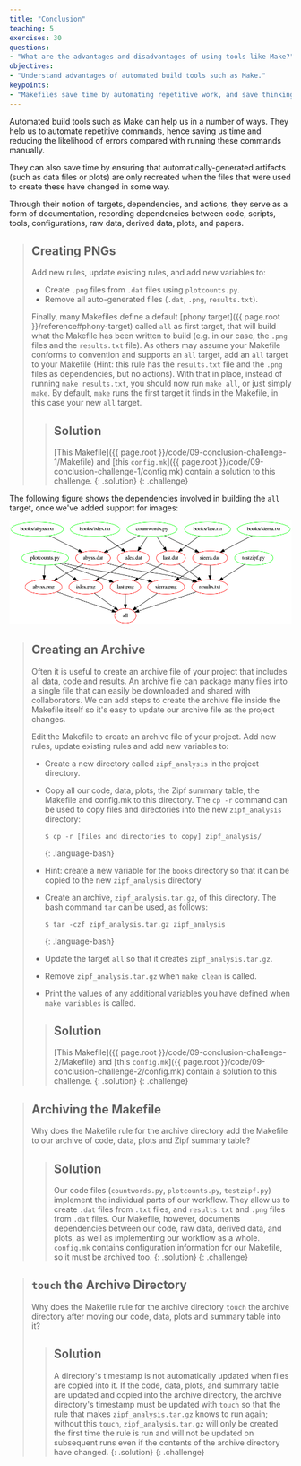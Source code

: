 ```yaml
---
title: "Conclusion"
teaching: 5
exercises: 30
questions:
- "What are the advantages and disadvantages of using tools like Make?"
objectives:
- "Understand advantages of automated build tools such as Make."
keypoints:
- "Makefiles save time by automating repetitive work, and save thinking by documenting how to reproduce results."
---
```


Automated build tools such as Make can help us in a number of
ways. They help us to automate repetitive commands, hence saving us
time and reducing the likelihood of errors compared with running
these commands manually.

They can also save time by ensuring that automatically-generated
artifacts (such as data files or plots) are only recreated when the
files that were used to create these have changed in some way.

Through their notion of targets, dependencies, and actions, they serve
as a form of documentation, recording dependencies between code,
scripts, tools, configurations, raw data, derived data, plots, and
papers.

> ## Creating PNGs
>
> Add new rules, update existing rules, and add new variables to:
>
> * Create `.png` files from `.dat` files using `plotcounts.py`.
> * Remove all auto-generated files (`.dat`, `.png`,
>   `results.txt`).
>
> Finally, many Makefiles define a default [phony
> target]({{ page.root }}/reference#phony-target) called `all` as first target,
> that will build what the Makefile has been written to build (e.g. in
> our case, the `.png` files and the `results.txt` file). As others
> may assume your Makefile conforms to convention and supports an
> `all` target, add an `all` target to your Makefile (Hint: this rule
> has the `results.txt` file and the `.png` files as dependencies, but
> no actions).  With that in place, instead of running `make
> results.txt`, you should now run `make all`, or just simply
> `make`. By default, `make` runs the first target it finds in the
> Makefile, in this case your new `all` target.
>
> > ## Solution
> > [This Makefile]({{ page.root }}/code/09-conclusion-challenge-1/Makefile)
> > and [this `config.mk`]({{ page.root }}/code/09-conclusion-challenge-1/config.mk)
> > contain a solution to this challenge.
> {: .solution}
{: .challenge}

The following figure shows the dependencies involved in building the `all` target, once we've added support for images:

![results.txt dependencies once images have been added](../fig/09-conclusion-challenge-1.png "results.txt dependencies once images have been added")

> ## Creating an Archive
>
> Often it is useful to create an archive file of your project that includes all data, code
> and results. An archive file can package many files into a single file that can easily be
> downloaded and shared with collaborators. We can add steps to create the archive file inside
> the Makefile itself so it's easy to update our archive file as the project changes.
>
>
> Edit the Makefile to create an archive file of your project.  Add new rules, update existing
> rules and add new variables to:
>
> * Create a new directory called `zipf_analysis` in the project directory.
> * Copy all our code, data, plots, the Zipf summary table, the Makefile and config.mk
>   to this directory.
>   The `cp -r` command can be used to copy files and directories
>   into the new `zipf_analysis` directory:
>
>   ~~~
>   $ cp -r [files and directories to copy] zipf_analysis/
>   ~~~
>   {: .language-bash}
>
> * Hint: create a new variable for the `books` directory so that it can be
>   copied to the new `zipf_analysis` directory
> * Create an archive, `zipf_analysis.tar.gz`, of this directory. The
>   bash command `tar` can be used, as follows:
>
>   ~~~
>   $ tar -czf zipf_analysis.tar.gz zipf_analysis
>   ~~~
>   {: .language-bash}
>
> * Update the target `all` so that it creates `zipf_analysis.tar.gz`.
> * Remove `zipf_analysis.tar.gz` when `make clean` is called.
> * Print the values of any additional variables you have defined when
>   `make variables` is called.
>
> > ## Solution
> > [This Makefile]({{ page.root }}/code/09-conclusion-challenge-2/Makefile)
> > and [this `config.mk`]({{ page.root }}/code/09-conclusion-challenge-2/config.mk)
> > contain a solution to this challenge.
> {: .solution}
{: .challenge}

> ## Archiving the Makefile
>
> Why does the Makefile rule for the archive directory add the Makefile to our archive of code,
> data, plots and Zipf summary table?
>
> > ## Solution
> > Our code files (`countwords.py`, `plotcounts.py`, `testzipf.py`) implement
> > the individual parts of our workflow. They allow us to create `.dat`
> > files from `.txt` files, and `results.txt` and `.png` files from `.dat` files.
> > Our Makefile, however, documents dependencies between
> > our code, raw data, derived data, and plots, as well as implementing
> > our workflow as a whole. `config.mk` contains configuration information
> > for our Makefile, so it must be archived too.
> {: .solution}
{: .challenge}

> ## `touch` the Archive Directory
>
> Why does the Makefile rule for the archive directory `touch` the archive directory after moving our code, data, plots and summary table into it?
>
> > ## Solution
> > A directory's timestamp is not automatically updated when files are copied into it.
> > If the code, data, plots, and summary table are updated and copied into the
> > archive directory, the archive directory's timestamp must be updated with `touch`
> > so that the rule that makes `zipf_analysis.tar.gz` knows to run again;
> > without this `touch`, `zipf_analysis.tar.gz` will only be created the first time
> > the rule is run and will not be updated on subsequent runs even if the contents
> > of the archive directory have changed.
> {: .solution}
{: .challenge}
